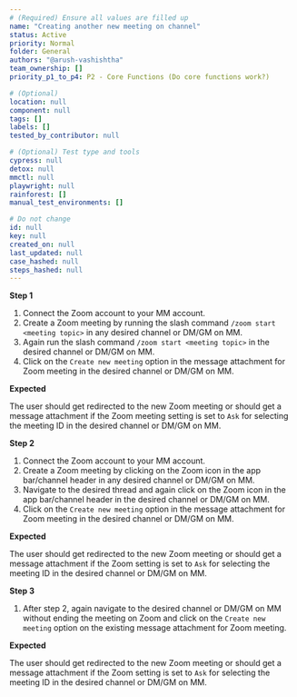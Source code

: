 ```yaml
---
# (Required) Ensure all values are filled up
name: "Creating another new meeting on channel"
status: Active
priority: Normal
folder: General
authors: "@arush-vashishtha"
team_ownership: []
priority_p1_to_p4: P2 - Core Functions (Do core functions work?)

# (Optional)
location: null
component: null
tags: []
labels: []
tested_by_contributor: null

# (Optional) Test type and tools
cypress: null
detox: null
mmctl: null
playwright: null
rainforest: []
manual_test_environments: []

# Do not change
id: null
key: null
created_on: null
last_updated: null
case_hashed: null
steps_hashed: null
---
```


**Step 1**

1. Connect the Zoom account to your MM account.
2. Create a Zoom meeting by running the slash command `/zoom start <meeting topic>` in any desired channel or DM/GM on MM.
3. Again run the slash command `/zoom start <meeting topic>` in the desired channel or DM/GM on MM.
4. Click on the `Create new meeting` option in the message attachment for Zoom meeting in the desired channel or DM/GM on MM.

**Expected**

The user should get redirected to the new Zoom meeting or should get a message attachment if the Zoom meeting setting is set to `Ask` for selecting the meeting ID in the desired channel or DM/GM on MM.

**Step 2**

1. Connect the Zoom account to your MM account.
2. Create a Zoom meeting by clicking on the Zoom icon in the app bar/channel header in any desired channel or DM/GM on MM.
3. Navigate to the desired thread and again click on the Zoom icon in the app bar/channel header in the desired channel or DM/GM on MM.
4. Click on the `Create new meeting` option in the message attachment for Zoom meeting in the desired channel or DM/GM on MM.

**Expected**

The user should get redirected to the new Zoom meeting or should get a message attachment if the Zoom setting is set to `Ask` for selecting the meeting ID in the desired channel or DM/GM on MM.

**Step 3**

1. After step 2, again navigate to the desired channel or DM/GM on MM without ending the meeting on Zoom and click on the `Create new meeting` option on the existing message attachment for Zoom meeting.

**Expected**

The user should get redirected to the new Zoom meeting or should get a message attachment if the Zoom setting is set to `Ask` for selecting the meeting ID in the desired channel or DM/GM on MM.